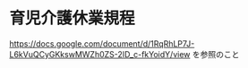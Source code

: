 # 育児介護休業規程

https://docs.google.com/document/d/1RqRhLP7J-L6kVuQCyGKkswMWZh0ZS-2ID_c-fkYoidY/view を参照のこと
